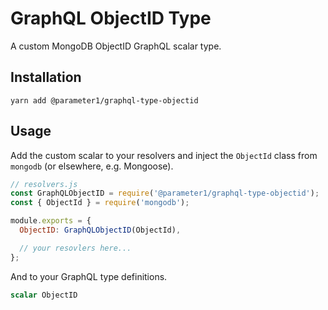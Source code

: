# GraphQL ObjectID Type
A custom MongoDB ObjectID GraphQL scalar type.

## Installation
```
yarn add @parameter1/graphql-type-objectid
```

## Usage
Add the custom scalar to your resolvers and inject the `ObjectId` class from `mongodb` (or elsewhere, e.g. Mongoose).

```js
// resolvers.js
const GraphQLObjectID = require('@parameter1/graphql-type-objectid');
const { ObjectId } = require('mongodb');

module.exports = {
  ObjectID: GraphQLObjectID(ObjectId),

  // your resovlers here...
};
```

And to your GraphQL type definitions.
```graphql
scalar ObjectID
```
